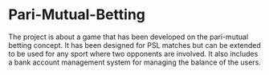 # Pari-Mutual-Betting
The project is about a game that has been developed on the pari-mutual betting concept. It has been designed for PSL matches but can be extended to be used for any sport where two opponents are involved. It also includes a bank account management system for managing the balance of the users.
